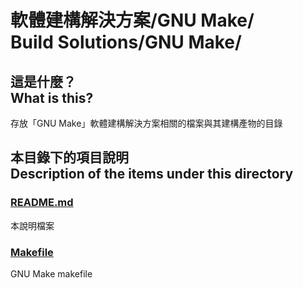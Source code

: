 # 軟體建構解決方案/GNU Make/<br>Build Solutions/GNU Make/
## 這是什麼？<br />What is this?
存放「GNU Make」軟體建構解決方案相關的檔案與其建構產物的目錄

## 本目錄下的項目說明<br />Description of the items under this directory
### [README.md](README.md)
本說明檔案

### [Makefile](Makefile)
GNU Make makefile
